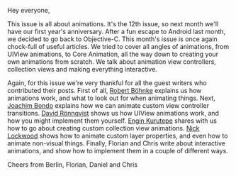 Hey everyone,

This issue is all about animations. It's the 12th issue, so next month we'll have our first year's anniversary. After a fun escape to Android last month, we decided to go back to Objective-C. This month's issue is once again chock-full of useful articles.  We tried to cover all angles of animations, from UIView animations, to Core Animation, all the way down to creating your own animations from scratch. We talk about animation view controllers, collection views and making everything interactive.

Again, for this issue we're very thankful for all the guest writers who contributed their posts.
First of all, [Robert Böhnke]() explains us how animations work, and what to look out for when animating things.
Next, [Joachim Bondo]() explains how we can animate custom view controller transitions.
[David Rönnqvist]() shows us how UIView animations work, and how you might implement them yourself.
[Engin Kurutepe]() shares with us how to go about creating custom collection view animations.
[Nick Lockwood]() shows how to animate custom layer properties, and even how to animate non-visual things.
Finally, Florian and Chris write about interactive animations, and show how to implement them in a couple of different ways.

Cheers from Berlin,
Florian, Daniel and Chris
